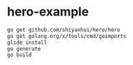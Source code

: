 # hero-example

```sh
go get github.com/shiyanhui/hero/hero
go get golang.org/x/tools/cmd/goimports
glide install
go generate
go build
```

